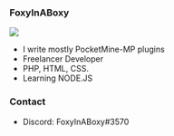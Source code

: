 ### FoxyInABoxy

![](https://github-readme-stats.vercel.app/api?username=FoxyInABoxy&theme=vue-dark&count_private=true&include_all_commits=true)

<!--

Here are some ideas to get you started:

- 🔭 I’m currently working on ...
- 🌱 I’m currently learning ...
- 👯 I’m looking to collaborate on ...
- 🤔 I’m looking for help with ...
- 💬 Ask me about ...
- 📫 How to reach me: ...
- 😄 Pronouns: ...
- ⚡ Fun fact: ...
-->
- I write mostly PocketMine-MP plugins
- Freelancer Developer
- PHP, HTML, CSS.
- Learning NODE.JS
### Contact
- Discord: FoxyInABoxy#3570
